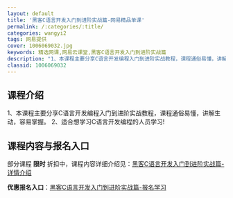 ```yaml
---
layout: default
title: '黑客C语言开发入门到进阶实战篇-网易精品单课'
permalink: /:categories/:title/
categories: wangyi2
tags: 网易提供
cover: 1006069032.jpg
keywords: 精选网课,网易云课堂,黑客C语言开发入门到进阶实战篇
description: "1、本课程主要分享C语言开发编程入门到进阶实战教程，课程通俗易懂，讲解生动，容易掌握。2、适合想学习C语言开发编程的人员学习!黑客C语言开发入门到进阶实战篇"
classid: 1006069032
---
```


## 课程介绍

1、本课程主要分享C语言开发编程入门到进阶实战教程，课程通俗易懂，讲解生动，容易掌握。
2、适合想学习C语言开发编程的人员学习!

## 课程内容与报名入口

部分课程 **限时** 折扣中，课程内容详细介绍见：[黑客C语言开发入门到进阶实战篇-详情介绍](https://study.163.com/course/introduction/1006069032.htm?share=1&shareId=1025206652&utm_campaign=share&utm_medium=iphoneShare&utm_source=&utm_u=1025206652)

**优惠报名入口**：[黑客C语言开发入门到进阶实战篇-报名学习](https://study.163.com/course/introduction/1006069032.htm?share=1&shareId=1025206652&utm_campaign=share&utm_medium=iphoneShare&utm_source=&utm_u=1025206652)

